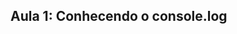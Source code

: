 ## Aula 1: Conhecendo o console.log

<!-- Nessa aula o console.log foi apresentado e também comentários de linhas e múltiplas linhas. -->

<!-- O javascript é uma linguagem de programação, que trás interatividade ao navegador, pode ser executada no client side (Lado do usuário) e server side (lado do servidor) -->